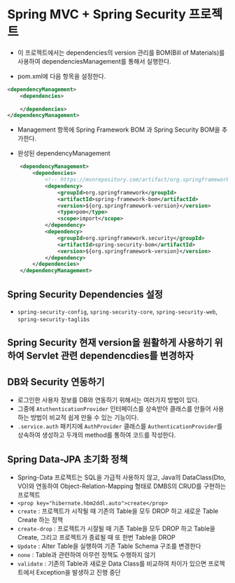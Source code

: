 # Spring MVC + Spring Security 프로젝트
* 이 프로젝트에서는 dependencies의 version 관리를 BOM(Bill of Materials)를 사용하여 dependenciesManagement를 통해서 실행한다.

- pom.xml에 다음 항목을 설정한다.
```xml
<dependencyManagement>
	<dependencies>
		
	</dependencies>
</dependencyManagement>
```
- Management 항목에 Spring Framework BOM 과 Spring Security BOM을 추가한다.

- 완성된 dependencyManagement
```xml
	<dependencyManagement>
		<dependencies>
			<!-- https://mvnrepository.com/artifact/org.springframework/spring-framework-bom -->
			<dependency>
				<groupId>org.springframework</groupId>
				<artifactId>spring-framework-bom</artifactId>
				<version>${org.springframework-version}</version>
				<type>pom</type>
				<scope>import</scope>
			</dependency>
			<dependency>
				<groupId>org.springframework.security</groupId>
				<artifactId>spring-security-bom</artifactId>
				<version>${org.springframework-version}</version>
			</dependency>
		</dependencies>
	</dependencyManagement>
```

## Spring Security Dependencies 설정
- `spring-security-config`, `spring-security-core`, `spring-security-web`, `spring-security-taglibs`

## Spring Security 현재 version을 원활하게 사용하기 위하여 Servlet 관련 dependencdies를 변경하자

## DB와 Security 연동하기
- 로그인한 사용자 정보를 DB와 연동하기 위해서는 여러가지 방법이 있다.
- 그중에 `AtuthenticationProvider` 인터페이스를 상속받아 클래스를 만들어 사용하는 방법이 비교적 쉽게 만들 수 있는 기능이다.
- `.service.auth` 패키지에 `AuthProvider` 클래스를 `AuthenticationProvider`를 상속하여 생성하고 두개의 method를 통하여 코드를 작성한다.

## Spring Data-JPA 초기화 정책
- Spring-Data 프로젝트는 SQL을 가급적 사용하지 않고, Java의 DataClass(Dto, VO)와 연동하여 Object-Relation-Mapping 형태로 DMBS의 CRUD를 구현하는 프로젝트
- `<prop key="hibernate.hbm2ddl.auto">create</prop>`
- `create` : 프로젝트가 시작될 때 기존의 Table을 모두 DROP 하고 새로운 Table Create 하는 정책
- `create-drop` : 프로젝트가 시잘될 때 기존 Table을 모두 DROP 하고 Table을 Create, 그리고 프로젝트가 종료될 때 또 한번 Table을 DROP
- `Update` : Alter Table을 실행하여 기존 Table Schema 구조를 변경한다
- `none` : Table과 관련하여 아무런 정책도 수행하지 않기
- `validate` : 기존의 Table과 새로운 Data Class를 비교하여 차이가 있으면 프로젝트에서 Exception을 발생하고 진행 중단